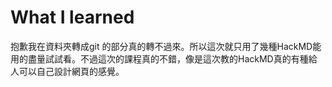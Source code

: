 # What I learned
抱歉我在資料夾轉成git 的部分真的轉不過來。所以這次就只用了幾種HackMD能用的盡量試試看。不過這次的課程真的不錯，像是這次教的HackMD真的有種給人可以自己設計網頁的感覺。
